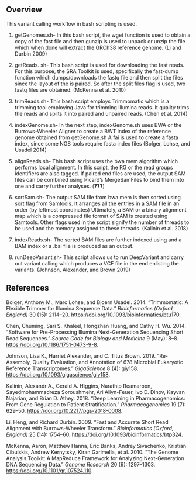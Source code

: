 ## Overview

This variant calling workflow in bash scripting is used.

1.  getGenomes.sh- In this bash script, the wget function is used to
    obtain a copy of the fast file and then gunzip is used to unpack or
    unzip the file which when done will extract the GRCh38 reference
    genome. (Li and Durbin 2009)

2.  getReads. sh- This bash script is used for downloading the fast
    reads. For this purpose, the SRA Toolkit is used, specifically the
    fast-dump function which dumps/downloads the fastq file and then
    split the files since the layout of the is paired. So after the
    split files flag is used, two fastq files are obtained. (McKenna et
    al. 2010)

3.  trimReads.sh- This bash script employs Trimmomatic which is a
    trimming tool employing Java for trimming Illumina reads. It quality
    trims the reads and splits it into paired and unpaired reads. (Chen
    et al. 2014)

4.  indexGenome.sh- In the next step, indexGenome.sh uses BWA or the
    Burrows-Wheeler Aligner to create a BWT index of the reference
    genome obtained from getGenome.sh A fai is used to create a fasta
    index, since some NGS tools require fasta index files (Bolger,
    Lohse, and Usadel 2014)

5.  alignReads.sh- This bash script uses the bwa mem algorithm which
    performs local alignment. In this script, the RG or the read groups
    identifiers are also tagged. If paired end files are used, the
    output SAM files can be combined using Picard’s MergeSamFiles to
    bind them into one and carry further analyses.
    (<span class="citeproc-not-found" data-reference-id="Valrie">**???**</span>)

6.  sortSam.sh- The output SAM file from bwa mem is then sorted using
    sort flag from Samtools. It arranges all the entries in a SAM file
    in an order (by leftmost coordinates) Ultimately, a BAM or a binary
    alignment map which is a compressed file format of SAM is created
    using Samtools. Other flags used in the script signify the number of
    threads to be used and the memory assigned to these threads.
    (Kalinin et al. 2018)

7.  indexReads.sh- The sorted BAM files are further indexed using and a
    BAM index or a .bai file is produced as an
    output.

8.  runDeepVariant.sh- This script allows us to run DeepVariant and carry out variant calling which produces a VCF file in the end enlisting the variants. (Johnson, Alexander, and Brown 2019)

## References

<div id="refs" class="references">

<div id="ref-Bolger">

Bolger, Anthony M., Marc Lohse, and Bjoern Usadel. 2014. “Trimmomatic: A
Flexible Trimmer for Illumina Sequence Data.” *Bioinformatics (Oxford,
England)* 30 (15): 2114–20.
<https://doi.org/10.1093/bioinformatics/btu170>.

</div>

<div id="ref-Chen">

Chen, Chuming, Sari S. Khaleel, Hongzhan Huang, and Cathy H. Wu. 2014.
“Software for Pre-Processing Illumina Next-Generation Sequencing Short
Read Sequences.” *Source Code for Biology and Medicine* 9 (May): 8–8.
<https://doi.org/10.1186/1751-0473-9-8>.

</div>

<div id="ref-Lisa">

Johnson, Lisa K., Harriet Alexander, and C. Titus Brown. 2019.
“Re-Assembly, Quality Evaluation, and Annotation of 678 Microbial
Eukaryotic Reference Transcriptomes.” *GigaScience* 8 (4): giy158.
<https://doi.org/10.1093/gigascience/giy158>.

</div>

<div id="ref-Kalinin">

Kalinin, Alexandr A., Gerald A. Higgins, Narathip Reamaroon,
Sayedmohammadreza Soroushmehr, Ari Allyn-Feuer, Ivo D. Dinov, Kayvan
Najarian, and Brian D. Athey. 2018. “Deep Learning in Pharmacogenomics:
From Gene Regulation to Patient Stratification.” *Pharmacogenomics* 19
(7): 629–50. <https://doi.org/10.2217/pgs-2018-0008>.

</div>

<div id="ref-Li">

Li, Heng, and Richard Durbin. 2009. “Fast and Accurate Short Read
Alignment with Burrows-Wheeler Transform.” *Bioinformatics (Oxford,
England)* 25 (14): 1754–60.
<https://doi.org/10.1093/bioinformatics/btp324>.

</div>

<div id="ref-Mckenna">

McKenna, Aaron, Matthew Hanna, Eric Banks, Andrey Sivachenko, Kristian
Cibulskis, Andrew Kernytsky, Kiran Garimella, et al. 2010. “The Genome
Analysis Toolkit: A MapReduce Framework for Analyzing Next-Generation
DNA Sequencing Data.” *Genome Research* 20 (9): 1297–1303.
<https://doi.org/10.1101/gr.107524.110>.

</div>

</div>
